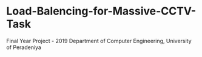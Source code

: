 # Load-Balencing-for-Massive-CCTV-Task
Final Year Project - 2019 Department of Computer Engineering, University of Peradeniya
